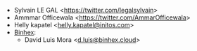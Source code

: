 - Sylvain LE GAL \<<https://twitter.com/legalsylvain>\>
- Ammmar Officewala \<<https://twitter.com/AmmarOfficewala>\>
- Helly kapatel \<<helly.kapatel@initos.com>\>
- [Binhex](https://binhex.cloud//com):
  - David Luis Mora \<<d.luis@binhex.cloud>\>
